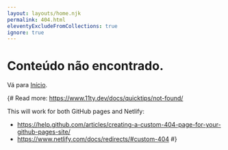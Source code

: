 ```yaml
---
layout: layouts/home.njk
permalink: 404.html
eleventyExcludeFromCollections: true
ignore: true
---
```

# Conteúdo não encontrado.

Vá para <a href="{{ '/' | url }}">Início</a>.

{#
Read more: https://www.11ty.dev/docs/quicktips/not-found/

This will work for both GitHub pages and Netlify:

* https://help.github.com/articles/creating-a-custom-404-page-for-your-github-pages-site/
* https://www.netlify.com/docs/redirects/#custom-404
#}
